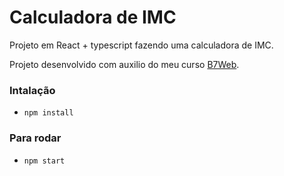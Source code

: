 # Calculadora de IMC

Projeto em React + typescript
fazendo uma calculadora de IMC.

Projeto desenvolvido com auxilio do meu curso [B7Web](https://b7web.com.br).

### Intalação
- `npm install`

### Para rodar
- `npm start `

